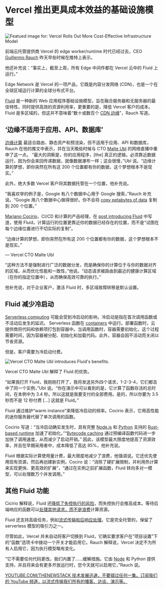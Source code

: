 # Vercel 推出更具成本效益的基础设施模型

![Featued image for: Vercel Rolls Out More Cost-Effective Infrastructure Model](https://cdn.thenewstack.io/media/2025/02/4b6a91e4-vercel-introduces-fluid-1024x684.jpg)

前端云托管提供商 Vercel 的 edge worker/runtime 时代已经过去，CEO [Guillermo Rauch](https://www.linkedin.com/in/rauchg/) 昨天早些时候在推特上表示。

他还补充说：“事实上，截至上周，所有 Edge 中间件都在 Vercel 云中的 Fluid 上运行。”

Edge Network 是 Vercel 的一项产品，它既是内容分发网络 (CDN)，也是一个在全球区域运行计算的全球分布式平台。

[Fluid](https://vercel.com/fluid) 是一种新的 Web 应用程序基础设施模型，旨在融合服务器和无服务器的最佳特性，同时提供高效的资源利用率，更重要的是，降低 Vercel 客户的成本。
Fluid 是多区域的，但这并不意味着“数十或数百个 [CDN 边缘](https://thenewstack.io/from-cdn-edge-to-fornax-toward-a-next-gen-edge-cloud-platform/)”，Rauch 写道。

## ‘边缘不适用于应用、API、数据库’

[边缘计算](https://thenewstack.io/edge-computing/what-is-edge-computing/) 最适合路由、静态资产和预渲染，但不适用于应用、API 和数据库，Rauch 在他的推文中表示，并在当天晚些时候与 CTO [Malte Ubl](https://www.linkedin.com/in/malteubl/) 的网络直播中重申了这一点。
“最大的洞察是，你的应用程序，[the] 真正的逻辑，必须靠近数据运行，因为你会来回传递数据，就像数据瀑布一样；这会很慢，”Ubl 说。“边缘计算的梦想，即你突然在所有这 200 个位置都有你的数据，这个梦想根本不是现实。”

此外，绝大多数 Vercel 客户将其数据托管在一个位置，他补充说。

“我喜欢举的例子是，Google 有八个数据中心用于 Google 搜索，”Rauch 补充说。“Google 用八个数据中心做得很好。你不会将 [copy petabytes of data](https://thenewstack.io/linux-low-level-data-copying-with-dd/) 复制到 200 个位置。”

[Mariano Cocirio](https://www.linkedin.com/in/mcocirio/?originalSubdomain=de)，CI/CD 和计算的产品经理，在 [post introducing Fluid](https://vercel.com/blog/introducing-fluid-compute) 中写道，使用 Fluid，计算运行的位置更靠近你的数据已经存在的位置，而不是“试图在每个边缘位置进行不切实际的复制”。

“边缘计算的梦想，即你突然在所有这 200 个位置都有你的数据，这个梦想根本不是现实。”

— Vercel CTO Malte Ubl

“这种方法不是强制进行广泛的数据分发，而是确保你的计算位于与你的数据对齐的区域，从而优化性能和一致性，”他说。“动态请求被路由到最近的健康计算区域（在你的指定位置中），从而确保高效可靠的执行。”

他补充说，对于企业客户，激活 Fluid 时，多区域故障转移是默认设置。

## Fluid 减少冷启动

[Serverless computing](https://thenewstack.io/serverless-computing-in-2024-genai-influence-security-5g/) 可能会受到冷启动的影响，冷启动是指在首次调用函数或不活动后发生的延迟。
Serverless 函数在 [containers](https://thenewstack.io/introduction-to-containers/) 中运行。部署函数时，云提供商将代码和依赖项打包到容器中。当调用函数时，容器需要初始化，这个过程需要时间，因为容器被分配、初始化和加载代码。此外，容器会因不活动而关闭以节省资源。

但是，客户需要为冷启动付费。

![Vercel CTO Malte Ubl introduces Fluid's benefits.](https://cdn.thenewstack.io/media/2025/02/7dc8721e-vercelvideo.png)

Vercel CTO Malte Ubl 解释了 Fluid 的优势。

“如果我打开 Fluid，我刚刚打开了，我将发送另外四个请求，1-2-3-4，它们都击中了同一个实例，”Ubl 说。“你在演示中可以看到的是，它计算了函数存活的总时间，在本例中为 3.4 秒。所以这就是我要支付的全部费用。是的，所以你要为 3.5 秒而不是 12 秒付费 [...] 这就是 Fluid。”

Fluid 通过维护“warm instance”来降低冷启动的频率。Cocirio 表示，它用高性能的迷你服务器代替了单次调用的函数。

Cocirio 写道：“当冷启动确实发生时，具有完整 [Node.js](https://thenewstack.io/whats-in-the-new-node-js-and-how-do-you-install-it/) 和 [Python](https://thenewstack.io/what-is-python/) 支持的 [Rust-based runtime](https://vercel.com/blog/vercel-functions-are-now-faster-and-powered-by-rust) 加速了初始化。”“[Bytecode caching](https://vercel.com/blog/introducing-bytecode-caching-for-vercel-functions) 通过预编译函数代码进一步加快了调用速度，从而减少了启动开销。”
因此，该模型最大限度地提高了资源效率，并且在早期采用者中，成本降低了高达 85%，他补充说。

Fluid 根据实际计算使用量计费，最大限度地减少了浪费，他强调说。它还优先使用现有资源，然后再创建新实例，Cociro 说：“消除了硬扩展限制，并利用热计算来实现更快、更高效的扩展”，“通过在实例之前扩展函数，Fluid 转向多对一模型，可以处理数万个并发调用。”

## 其他 Fluid 功能

Cicirio 解释说，Fluid 还[降低了失控执行的风险](https://thenewstack.io/mitigating-risks-in-cloud-native-applications/)，而失控执行会推高成本。等待后端响应的函数可以[处理其他请求，而不是浪费](https://thenewstack.io/how-to-identify-your-wasteful-processes/)计算资源。

Fluid 还支持高级任务，例如[流式传输和后响应处理](https://thenewstack.io/real-time-stream-processing-apps-edge-computing-and-kafka/)。它是完全托管的，保留了 serverless 模型的吸引力之一。

尽管如此，Vercel 并未自动将客户切换到 Fluid，它确实要求客户在“项目设置”下的“函数”选项卡中拨动一个开关才能启用它。Rauch 解释说，Vercel 决定不为所有人启用它，因为执行模型略有变化。

“它不需要任何代码更改。我们内置了……缓解措施。它由 [Node](https://thenewstack.io/whats-in-the-new-node-js-and-how-do-you-install-it/) 和 Python 提供支持，并且将来会有更多开放运行时，您今天就可以启用它，”Rauch 说。

[
YOUTUBE.COM/THENEWSTACK
技术发展迅速，不要错过任何一集。订阅我们的 YouTube
频道，以流式传输我们所有的播客、访谈、演示等。
](https://youtube.com/thenewstack?sub_confirmation=1)
